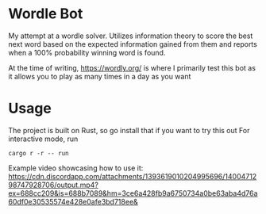 # Wordle Bot

My attempt at a wordle solver. Utilizes information theory to score the best next word based on
the expected information gained from them and reports when a 100% probability winning word is found.

At the time of writing,
https://wordly.org/ is where I primarily test this bot as it allows you to play as many times in a day as you want

# Usage

The project is built on Rust, so go install that if you want to try this out
For interactive mode, run

```
cargo r -r -- run
```


Example video showcasing how to use it:
https://cdn.discordapp.com/attachments/1393619010204995696/1400471298747928706/output.mp4?ex=688cc209&is=688b7089&hm=3ce6a428fb9a6750734a0be63aba4d76a60df0e30535574e428e0afe3bd718ee&
